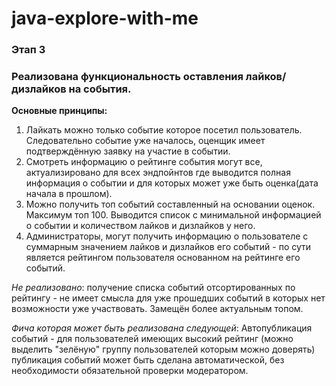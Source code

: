 # java-explore-with-me



### Этап 3
### Реализована функциональность **оставления лайков/дизлайков на события**.

**Основные принципы:**
1. Лайкать можно только событие которое посетил пользователь. Следовательно событие уже началось, оценщик имеет подтверждённую заявку на участие в событии.
2. Смотреть информацию о рейтинге события могут все, актуализировано для всех эндпойнтов где выводится полная информация о событии и для которых может уже быть оценка(дата начала в прошлом).
3.  Можно получить топ событий составленный на основании оценок. Максимум топ 100. Выводится список с минимальной информацией о событии и количеством лайков и дизлайков у него.
4. Администраторы, могут получить информацию о пользователе с суммарным значением лайков и дизлайков его событий - по сути является рейтингом пользователя основанном на рейтинге его событий.

_Не реализовано_: получение списка событий отсортированных по рейтингу - не имеет смысла для уже прошедших событий в которых нет возможности уже участвовать. Замещён более актуальным топом.

_Фича которая может быть реализована следующей_: Автопубликация событий - для пользователей имеющих высокий рейтинг (можно выделить "зелёную" группу пользователей которым можно доверять) публикация событий может быть сделана автоматической, без необходимости обязательной проверки модератором.
